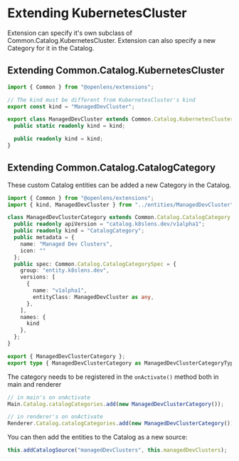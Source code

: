 # Extending KubernetesCluster

Extension can specify it's own subclass of Common.Catalog.KubernetesCluster. Extension can also specify a new Category for it in the Catalog.

## Extending Common.Catalog.KubernetesCluster

``` typescript
import { Common } from "@openlens/extensions";

// The kind must be different from KubernetesCluster's kind
export const kind = "ManagedDevCluster";

export class ManagedDevCluster extends Common.Catalog.KubernetesCluster {
  public static readonly kind = kind;

  public readonly kind = kind;
}
```

## Extending Common.Catalog.CatalogCategory

These custom Catalog entities can be added a new Category in the Catalog.

``` typescript
import { Common } from "@openlens/extensions";
import { kind, ManagedDevCluster } from "../entities/ManagedDevCluster";

class ManagedDevClusterCategory extends Common.Catalog.CatalogCategory {
  public readonly apiVersion = "catalog.k8slens.dev/v1alpha1";
  public readonly kind = "CatalogCategory";
  public metadata = {
    name: "Managed Dev Clusters",
    icon: ""
  };
  public spec: Common.Catalog.CatalogCategorySpec = {
    group: "entity.k8slens.dev",
    versions: [
      {
        name: "v1alpha1",
        entityClass: ManagedDevCluster as any,
      },
    ],
    names: {
      kind
    },
  };
}

export { ManagedDevClusterCategory };
export type { ManagedDevClusterCategory as ManagedDevClusterCategoryType };
```

The category needs to be registered in the `onActivate()` method both in main and renderer

``` typescript
// in main's on onActivate
Main.Catalog.catalogCategories.add(new ManagedDevClusterCategory());
```

``` typescript
// in renderer's on onActivate
Renderer.Catalog.catalogCategories.add(new ManagedDevClusterCategory());
```

You can then add the entities to the Catalog as a new source:

``` typescript
this.addCatalogSource("managedDevClusters", this.managedDevClusters);
```
